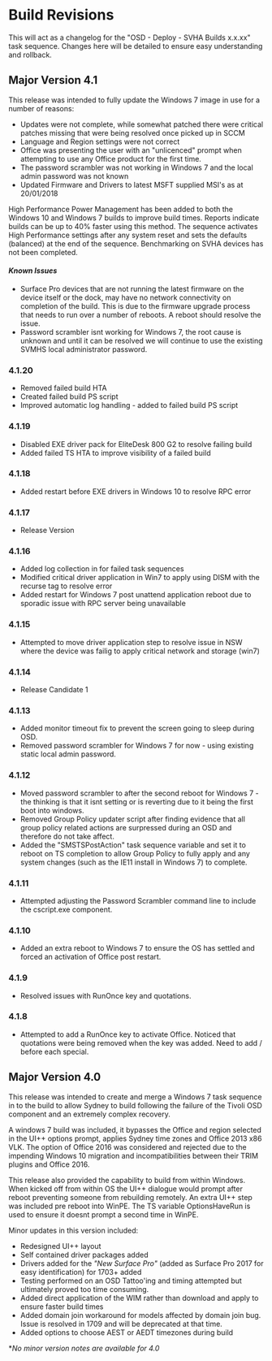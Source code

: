# Build Revisions

This will act as a changelog for the "OSD - Deploy - SVHA Builds x.x.xx" task sequence. Changes here will be detailed to ensure easy understanding and rollback.

## Major Version 4.1
This release was intended to fully update the Windows 7 image in use for a number of reasons:
- Updates were not complete, while somewhat patched there were critical patches missing that were being resolved once picked up in SCCM
- Language and Region settings were not correct
- Office was presenting the user with an "unlicenced" prompt when attempting to use any Office product for the first time.
- The password scrambler was not working in Windows 7 and the local admin password was not known
- Updated Firmware and Drivers to latest MSFT supplied MSI's as at 20/01/2018

High Performance Power Management has been added to both the Windows 10 and Windows 7 builds to improve build times. Reports indicate builds can be up to 40% faster using this method. The sequence activates High Performance settings after any system reset and sets the defaults (balanced) at the end of the sequence. Benchmarking on SVHA devices has not been completed.

#### *Known Issues*
- Surface Pro devices that are not running the latest firmware on the device itself or the dock, may have no network connectivity on completion of the build. This is due to the firmware upgrade process that needs to run over a number of reboots. A reboot should resolve the issue.
- Password scrambler isnt working for Windows 7, the root cause is unknown and until it can be resolved we will continue to use the existing SVMHS local administrator password.

### 4.1.20
- Removed failed build HTA
- Created failed build PS script
- Improved automatic log handling - added to failed build PS script

### 4.1.19
- Disabled EXE driver pack for EliteDesk 800 G2 to resolve failing build
- Added failed TS HTA to improve visibility of a failed build

### 4.1.18
- Added restart before EXE drivers in Windows 10 to resolve RPC error

### 4.1.17
- Release Version

### 4.1.16
- Added log collection in for failed task sequences
- Modified critical driver application in Win7 to apply using DISM with the recurse tag to resolve error
- Added restart for Windows 7 post unattend application reboot due to sporadic issue with RPC server being unavailable

### 4.1.15
- Attempted to move driver application step to resolve issue in NSW where the device was failig to apply critical network and storage (win7)

### 4.1.14
- Release Candidate 1

### 4.1.13
- Added monitor timeout fix to prevent the screen going to sleep during OSD.
- Removed password scrambler for Windows 7 for now - using existing static local admin password.

### 4.1.12
- Moved password scrambler to after the second reboot for Windows 7 - the thinking is that it isnt setting or is reverting due to it being the first boot into windows.
- Removed Group Policy updater script after finding evidence that all group policy related actions are surpressed during an OSD and therefore do not take affect.
- Added the "SMSTSPostAction" task sequence variable and set it to reboot on TS completion to allow Group Policy to fully apply and any system changes (such as the IE11 install in Windows 7) to complete.

### 4.1.11
- Attempted adjusting the Password Scrambler command line to include the cscript.exe component.

### 4.1.10
- Added an extra reboot to Windows 7 to ensure the OS has settled and forced an activation of Office post restart.

### 4.1.9
- Resolved issues with RunOnce key and quotations.

### 4.1.8
- Attempted to add a RunOnce key to activate Office. Noticed that quotations were being removed when the key was added. Need to add / before each special.

## Major Version 4.0

This release was intended to create and merge a Windows 7 task sequence in to the build to allow Sydney to build following the failure of the Tivoli OSD component and an extremely complex recovery.

A windows 7 build was included, it bypasses the Office and region selected in the UI++ options prompt, applies Sydney time zones and Office 2013 x86 VLK. The option of Office 2016 was considered and rejected due to the impending Windows 10 migration and incompatibilities between their TRIM plugins and Office 2016.

This release also provided the capability to build from within Windows. When kicked off from within OS the UI++ dialogue would prompt after reboot preventing someone from rebuilding remotely. An extra UI++ step was included pre reboot into WinPE. The TS variable OptionsHaveRun is used to ensure it doesnt prompt a second time in WinPE.

Minor updates in this version included:
- Redesigned UI++ layout
- Self contained driver packages added
- Drivers added for the *"New Surface Pro"* (added as Surface Pro 2017 for easy identification) for 1703+ added
- Testing performed on an OSD Tattoo'ing and timing attempted but ultimately proved too time consuming.
- Added direct application of the WIM rather than download and apply to ensure faster build times
- Added domain join workaround for models affected by domain join bug. Issue is resolved in 1709 and will be deprecated at that time.
- Added options to choose AEST or AEDT timezones during build

**No minor version notes are available for 4.0*

